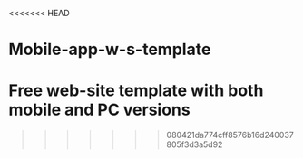<<<<<<< HEAD
# Mobile-app-w-s-template
# Free web-site template with both mobile and PC versions
>>>>>>> 080421da774cff8576b16d240037805f3d3a5d92
